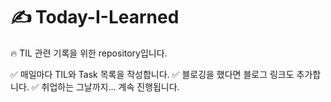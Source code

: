 # ✍️ Today-I-Learned

🔥 TIL 관련 기록을 위한 repository입니다.

✅ 매일마다 TIL와 Task 목록을 작성합니다.
✅ 블로깅을 했다면 블로그 링크도 추가합니다.
✅ 취업하는 그날까지... 계속 진행됩니다.
